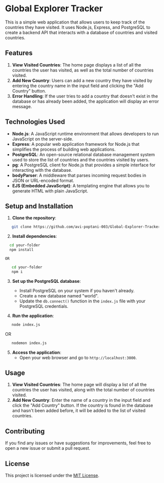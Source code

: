# Global Explorer Tracker

This is a simple web application that allows users to keep track of the countries they have visited. It uses Node.js, Express, and PostgreSQL to create a backend API that interacts with a database of countries and visited countries.

## Features

1. **View Visited Countries**: The home page displays a list of all the countries the user has visited, as well as the total number of countries visited.
2. **Add New Country**: Users can add a new country they have visited by entering the country name in the input field and clicking the "Add Country" button.
3. **Error Handling**: If the user tries to add a country that doesn't exist in the database or has already been added, the application will display an error message.

## Technologies Used

- **Node.js**: A JavaScript runtime environment that allows developers to run JavaScript on the server-side.
- **Express**: A popular web application framework for Node.js that simplifies the process of building web applications.
- **PostgreSQL**: An open-source relational database management system used to store the list of countries and the countries visited by users.
- **pg**: A PostgreSQL client for Node.js that provides a simple interface for interacting with the database.
- **bodyParser**: A middleware that parses incoming request bodies in JSON or URL-encoded format.
- **EJS (Embedded JavaScript)**: A templating engine that allows you to generate HTML with plain JavaScript.

## Setup and Installation

1. **Clone the repository**:
```bash
   git clone https://github.com/avi-poptani-003/Global-Explorer-Tracker.git
   ```
2. **Install dependencies**:
 ```bash
   cd your-folder
   npm install
   ```
    OR
```bash
   cd your-folder
   npm i
   ```
3. **Set up the PostgreSQL database**:
   - Install PostgreSQL on your system if you haven't already.
   - Create a new database named "world".
   - Update the `db.connect()` function in the `index.js` file with your PostgreSQL credentials.

4. **Run the application**:
```bash
   node index.js
   ```
   OR
```bash
   nodemon index.js
   ``` 
5. **Access the application**:
   - Open your web browser and go to `http://localhost:3000`.

## Usage

1. **View Visited Countries**: The home page will display a list of all the countries the user has visited, along with the total number of countries visited.
2. **Add New Country**: Enter the name of a country in the input field and click the "Add Country" button. If the country is found in the database and hasn't been added before, it will be added to the list of visited countries.

## Contributing

If you find any issues or have suggestions for improvements, feel free to open a new issue or submit a pull request.

## License

This project is licensed under the [MIT License](LICENSE).
